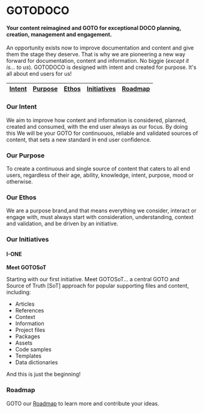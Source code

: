 # GOTODOCO
#### Your content reimagined and GOTO for exceptional DOCO planning, creation, management and engagement.

An opportunity exists now to improve documentation and content and give them the stage they deserve. 
That is why we are pioneering a new way forward for documentation, content and information. No biggie (_except it is... to us_).
GOTODOCO is designed with intent and created for purpose. It's all about end users for us! 

| [Intent](#our-intent) | [Purpose](#our-purpose) | [Ethos](#our-ethos) | [Initiatives](#one) | [Roadmap](#roadmap) |
| --| --| --| --| --| 

### Our Intent 
We aim to improve how content and information is considered, planned, created and consumed, with the end user always as our focus. 
By doing this We will be your GOTO for continuouos, reliable and validated sources of content, that sets a new standard in end user confidence.

### Our Purpose
To create a continuous and single source of content that caters to all end users, regardless of their age, ability, knowledge, intent, purpose, mood or otherwise.

### Our Ethos
We are a purpose brand,and that means everything we consider, interact or engage with, must always start with consideration, understanding, context and validation, and be driven by an initiative.

### Our Initiatives

#### I-ONE

**Meet GOTOSoT**

Starting with our first initiative. Meet GOTOSoT... a central GOTO and Source of Truth [SoT] approach for popular supporting files and content, including:

- Articles
- References
- Context
- Information
- Project files
- Packages
- Assets
- Code samples
- Templates
- Data dictionaries

And this is just the beginning! 

### Roadmap
GOTO our [Roadmap](https://github.com/orgs/GOTODOCO/projects/13/views/1) to learn more and contribute your ideas.
